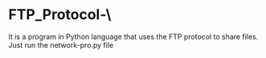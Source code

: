 # FTP_Protocol-\
It is a program in Python language that uses the FTP protocol to share files. Just run the network-pro.py file
